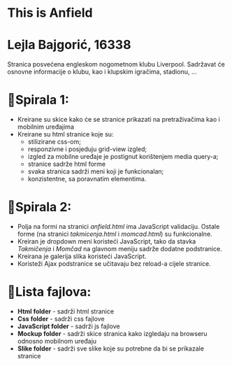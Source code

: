 # This is Anfield

# Lejla Bajgorić, 16338

Stranica posvećena engleskom nogometnom klubu Liverpool. Sadržavat će osnovne informacije o klubu, kao i klupskim igračima, stadionu, ...

# &#x1F4D7;Spirala 1: 
- Kreirane su skice kako će se stranice prikazati na pretraživačima kao i mobilnim uređajima
- Kreirane su html stranice koje su:
    + stilizirane css-om; 
    + responzivne i posjeduju grid-view izgled; 
    + izgled za mobilne uređaje je postignut korištenjem media query-a;
    + stranice sadrže html forme
    + svaka stranica sadrži meni koji je funkcionalan;
    + konzistentne, sa poravnatim elementima.
    
# &#x1F4D8;Spirala 2:
- Polja na formi na stranici <i> anfield.html </i> ima JavaScript validaciju. Ostale forme (na stranici <i> takmicenja.html </i> i <i> momcad.html</i>) su funkcionalne. <b> </b>
- Kreiran je dropdown meni koristeći JavaScript, tako da stavka <i>Takmičenja </i> i <i> Momčad </i>na glavnom meniju sadrže dodatne podstranice.
- Kreirana je galerija slika koristeći JavaScript.
- Koristeži Ajax podstranice se učitavaju bez reload-a cijele stranice.

# &#x1F53B;Lista fajlova:
  + <b>Html folder</b> - sadrži html stranice <br>
  + <b>Css folder</b> - sadrži css fajlove<br>
  + <b>JavaScript folder</b> - sadrži js fajlove <br>
  + <b>Mockup folder</b> - sadrži skice stranica kako izgledaju na browseru odnosno mobilnom uređaju<br>
  + <b>Slike folder</b> - sadrži sve slike koje su potrebne da bi se prikazale stranice<br>
